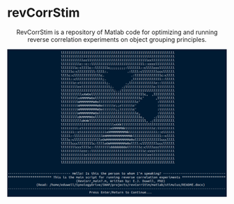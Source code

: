 # revCorrStim

<p align="center">
RevCorrStim is a repository of Matlab code for optimizing and running reverse correlation experiments on object grouping principles. 
</p>


<p align="center">
  <img src="https://github.com/ejduwell/revCorrStim/blob/main/images/asciiSnapshot.png" alt="TextyBeast Logo">
  <br>
</p>
<p align="center">
